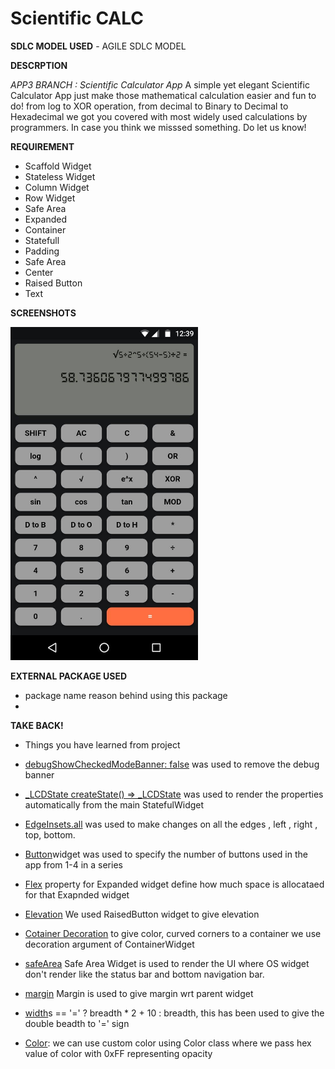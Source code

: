 # Scientific CALC
**SDLC MODEL USED**
	- AGILE SDLC MODEL

**DESCRPTION**

*APP3 BRANCH : Scientific Calculator App*
A simple yet elegant Scientific Calculator App just make those mathematical calculation easier and fun to do! from log to XOR operation, from decimal to Binary to Decimal to Hexadecimal we got you covered with most widely used calculations by programmers. In case you think we misssed something. Do let us know!  


**REQUIREMENT**

 - Scaffold Widget
 - Stateless Widget
 - Column Widget
 - Row Widget
 - Safe Area
 - Expanded
 - Container
 - Statefull
 - Padding 
 - Safe Area
 - Center
 - Raised Button 
 - Text
 
 **SCREENSHOTS**
 
 <img width="300"  height = "533" src="https://github.com/uditswaroopa/bluebirds/blob/APP3/screenshots/ui.jpg"></img>

**EXTERNAL PACKAGE USED**

 - package name
	reason behind using this package
 - 
**TAKE BACK!**

 - Things you have learned from project 
 - [debugShowCheckedModeBanner: false](https://github.com/uditswaroopa/bluebirds/blob/f49835edeb1adbd77b17256b4afb91ff90f4f6f5/lib/main.dart#L7) was used to remove the debug banner 
 - [_LCDState createState() => _LCDState](https://github.com/uditswaroopa/bluebirds/blob/6fdb755051caf207fbb9163def8b2eba42d64855/lib/display.dart#L5) was used to render the properties automatically from the main StatefulWidget
- [EdgeInsets.all]( https://github.com/uditswaroopa/bluebirds/blob/6fdb755051caf207fbb9163def8b2eba42d64855/lib/display.dart#L23) was used to make changes on all the edges , left , right , top, bottom.

- [Button](https://github.com/uditswaroopa/bluebirds/blob/6fdb755051caf207fbb9163def8b2eba42d64855/lib/button.dart#L11Buttons)widget was used to specify the number of buttons used in the app from 1-4 in a series

- <a href = "https://github.com/uditswaroopa/bluebirds/blob/3875a7a1f35e7dd15bbdc43ceb2ce7873cb2ae9f/lib/wrapper.dart#L14">Flex</a> property for Expanded widget define how much space is allocataed for that Exapnded widget

- <a href = "https://github.com/uditswaroopa/bluebirds/blob/3875a7a1f35e7dd15bbdc43ceb2ce7873cb2ae9f/lib/button.dart#L21">Elevation</a> We used RaisedButton widget to give elevation 
- <a href = "https://github.com/uditswaroopa/bluebirds/blob/3875a7a1f35e7dd15bbdc43ceb2ce7873cb2ae9f/lib/display.dart#L13">Cotainer Decoration</a> to give color, curved corners to a container we use decoration argument of ContainerWidget 
 - <a href = "https://github.com/uditswaroopa/bluebirds/blob/3875a7a1f35e7dd15bbdc43ceb2ce7873cb2ae9f/lib/display.dart#L11">safeArea</a> Safe Area Widget is used to render the UI where OS widget don't render like the status bar and bottom navigation bar.
 - <a href = "https://github.com/uditswaroopa/bluebirds/blob/3875a7a1f35e7dd15bbdc43ceb2ce7873cb2ae9f/lib/display.dart#L17">margin</a> Margin is used to give margin wrt parent widget
 - [width](https://github.com/uditswaroopa/bluebirds/blob/ecd6c4b1257704154f13487297aa22b9f12187ad/lib/button.dart#L14)s == '=' ? breadth * 2 + 10 : breadth, this has been used to give the double beadth to '=' sign
 - [Color](https://github.com/uditswaroopa/bluebirds/blob/6fdb755051caf207fbb9163def8b2eba42d64855/lib/wrapper.dart#L10color(0xAF202125)): we can use custom color using Color class where we pass hex value of color with 0xFF representing opacity
 
